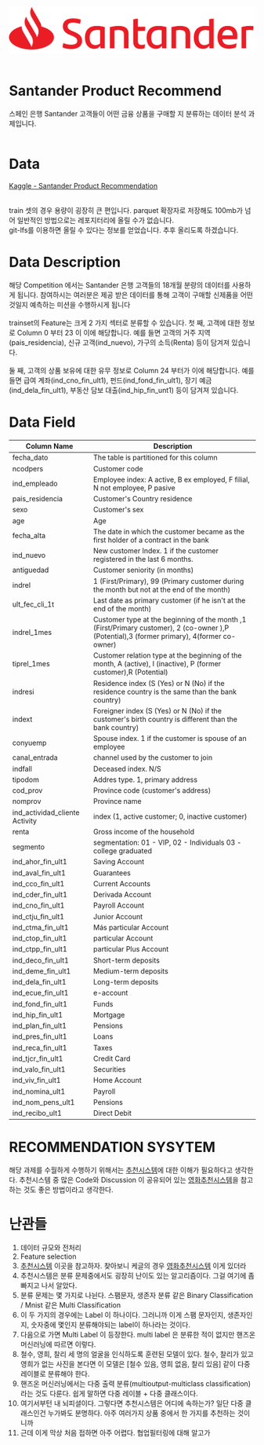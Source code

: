 
![](SantanderLogo.png)
<br>
<br>
#

# Santander Product Recommend 
스페인 은행 Santander 고객들이 어떤 금융 상품을 구매할 지 분류하는 데이터 분석 과제입니다.<br><br>

# Data
[Kaggle - Santander Product Recommendation](https://www.kaggle.com/c/santander-product-recommendation/data) <br><br>

train 셋의 경우 용량이 굉장히 큰 편입니다. parquet 확장자로 저장해도 100mb가 넘어 일반적인 방법으로는 레포지터리에 올릴 수가 없습니다. <br>
git-lfs를 이용하면 올릴 수 있다는 정보를 얻었습니다. 추후 올리도록 하겠습니다.

# Data Description

해당 Competition 에서는 Santander 은행 고객들의 18개월 분량의 데이터를 사용하게 됩니다. 참여하시는 여러분은 제공 받은 데이터를 통해 고객이 구매할 신제품을 어떤것일지 예측하는 미션을 수행하시게 됩니다
<br>
<br>
trainset의 Feature는 크게 2 가지 섹터로 분류할 수 있습니다. 첫 째, 고객에 대한 정보로 Column 0 부터 23 이 이에 해당합니다. 예를 들면 고객의 거주 지역(pais_residencia), 신규 고객(ind_nuevo), 가구의 소득(Renta) 등이 담겨져 있습니다.
<br>
<br>
둘 째, 고객의 상품 보유에 대한 유무 정보로 Column 24 부터가 이에 해당합니다. 예를 들면 급여 계좌(ind_cno_fin_ult1), 펀드(ind_fond_fin_ult1), 장기 예금(ind_dela_fin_ult1), 부동산 담보 대출(ind_hip_fin_unt1) 등이 담겨져 있습니다.


# Data Field

|Column Name|	Description|
|---|---|
|fecha_dato |The table is partitioned for this column|
ncodpers	|Customer code
ind_empleado	|Employee index: A active, B ex employed, F filial, N not employee, P pasive
pais_residencia	|Customer's Country residence
sexo|	Customer's sex
age	|Age
fecha_alta	|The date in which the customer became as the first holder of a contract in the bank
ind_nuevo	|New customer Index. 1 if the customer registered in the last 6 months.
antiguedad	|Customer seniority (in months)
indrel	|1 (First/Primary), 99 (Primary customer during the month but not at the end of the month)
ult_fec_cli_1t	|Last date as primary customer (if he isn't at the end of the month)
indrel_1mes	|Customer type at the beginning of the month ,1 (First/Primary customer), 2 (co-owner ),P (Potential),3 (former primary), 4(former co-owner)
tiprel_1mes	|Customer relation type at the beginning of the month, A (active), I (inactive), P (former customer),R (Potential)
indresi	|Residence index (S (Yes) or N (No) if the residence country is the same than the bank country)
indext	|Foreigner index (S (Yes) or N (No) if the customer's birth country is different than the bank country)
conyuemp	|Spouse index. 1 if the customer is spouse of an employee
canal_entrada	|channel used by the customer to join
indfall	|Deceased index. N/S
tipodom	|Addres type. 1, primary address
cod_prov	|Province code (customer's address)
nomprov	|Province name
ind_actividad_cliente	Activity |index (1, active customer; 0, inactive customer)
renta	|Gross income of the household
segmento	|segmentation: 01 - VIP, 02 - Individuals 03 - college graduated
ind_ahor_fin_ult1	|Saving Account
ind_aval_fin_ult1	|Guarantees
ind_cco_fin_ult1	|Current Accounts
ind_cder_fin_ult1	|Derivada Account
ind_cno_fin_ult1	|Payroll Account
ind_ctju_fin_ult1	|Junior Account
ind_ctma_fin_ult1	|Más particular Account
ind_ctop_fin_ult1	|particular Account
ind_ctpp_fin_ult1	|particular Plus Account
ind_deco_fin_ult1	|Short-term deposits
ind_deme_fin_ult1	|Medium-term deposits
ind_dela_fin_ult1	|Long-term deposits
ind_ecue_fin_ult1	|e-account
ind_fond_fin_ult1	|Funds
ind_hip_fin_ult1	|Mortgage
ind_plan_fin_ult1	|Pensions
ind_pres_fin_ult1	|Loans
ind_reca_fin_ult1	|Taxes
ind_tjcr_fin_ult1	|Credit Card
ind_valo_fin_ult1	|Securities
ind_viv_fin_ult1	|Home Account
ind_nomina_ult1	|Payroll
ind_nom_pens_ult1	|Pensions
ind_recibo_ult1	|Direct Debit

# RECOMMENDATION SYSYTEM

해당 과제를 수월하게 수행하기 위해서는 [추천시스템](https://lsjsj92.tistory.com/563)에 대한 이해가 필요하다고 생각한다.
추천시스템 중 많은 Code와 Discussion 이 공유되어 있는 [영화추천시스템](https://www.kaggle.com/rounakbanik/the-movies-dataset)을 참고하는 것도 좋은 방법이라고 생각한다.


# 난관들

1. 데이터 규모와 전처리
2. Feature selection
3. [추천시스템](https://lsjsj92.tistory.com/563) 이곳을 참고하자. 찾아보니 케글의 경우 [영화추천시스템](https://www.kaggle.com/rounakbanik/the-movies-dataset) 이게 있더라
4. 추천시스템은 분류 문제중에서도 굉장히 난이도 있는 알고리즘이다. 그걸 여기에 좀 빠지고 나서 알았다.
5. 분류 문제는 몇 가지로 나뉜다. 스팸문자, 생존자 분류 같은 Binary Classification / Mnist 같은 Multi Classification
6. 이 두 가지의 경우에는 Label 이 하나이다. 그러니까 이게 스팸 문자인지, 생존자인지, 숫자중에 몇인지 분류해야되는 label이 하나라는 것이다.
7. 다음으로 가면 Multi Label 이 등장한다. multi label 은 분류한 적이 없지만 핸즈온 머신러닝에 따르면 이렇다.
8. 철수, 영희, 찰리 세 명의 얼굴을 인식하도록 훈련된 모델이 있다. 철수, 찰리가 있고 영희가 없는 사진을 본다면 이 모델은 [철수 있음, 영희 없음, 찰리 있음] 같이 다중 레이블로 분류해야 한다.
9. 핸즈온 머신러닝에서는 다중 출력 분류(multioutput-multiclass classification)라는 것도 다룬다. 쉽게 말하면 다중 레이블 + 다중 클래스이다.
10. 여기서부턴 내 뇌피셜이다. 그렇다면 추천시스템은 어디에 속하는가? 일단 다중 클래스인건 누가봐도 분명하다. 아주 여러가지 상품 중에서 한 가지를 추천하는 것이니까
11. 근데 이게 막상 처음 접하면 아주 어렵다. 협업필터링에 대해 알고가
